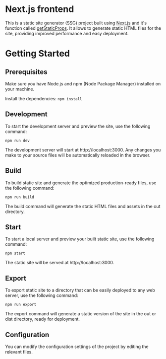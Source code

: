 # Next.js frontend

This is a static site generator (SSG) project built using [Next.js](https://nextjs.org/) and it's function called [getStaticProps](https://nextjs.org/docs/pages/building-your-application/data-fetching/get-static-props). It allows to generate static HTML files for the site, providing improved performance and easy deployment.

# Getting Started
## Prerequisites

Make sure you have Node.js and npm (Node Package Manager) installed on your machine.

Install the dependencies:
`npm install`

## Development

To start the development server and preview the site, use the following command:

`npm run dev`

The development server will start at http://localhost:3000. Any changes you make to your source files will be automatically reloaded in the browser.

## Build

To build static site and generate the optimized production-ready files, use the following command:

`npm run build`

The build command will generate the static HTML files and assets in the out directory.

## Start

To start a local server and preview your built static site, use the following command:

`npm start`

The static site will be served at http://localhost:3000.

## Export

To export static site to a directory that can be easily deployed to any web server, use the following command:

`npm run export`

The export command will generate a static version of the site in the out or dist directory, ready for deployment.

## Configuration

You can modify the configuration settings of the project by editing the relevant files.